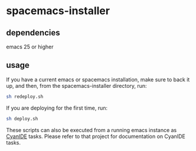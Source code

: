 # spacemacs-installer

## dependencies

emacs 25 or higher

## usage

If you have a current emacs or spacemacs installation, make sure to back it up,
and then, from the spacemacs-installer directory, run:

```bash
sh redeploy.sh
```

If you are deploying for the first time, run:

```bash
sh deploy.sh
```
These scripts can also be executed from a running emacs instance as [CyanIDE](https://github.com/mciocchi/cyanide "CyanIDE")
tasks. Please refer to that project for documentation on CyanIDE tasks.
